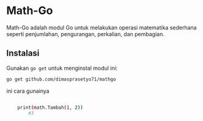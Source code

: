 # Math-Go

Math-Go adalah modul Go untuk melakukan operasi matematika sederhana seperti penjumlahan, pengurangan, perkalian, dan pembagian.

## Instalasi

Gunakan `go get` untuk menginstal modul ini:

```bash
go get github.com/dimasprasetyo71/mathgo

```



      
ini cara gunainya      
``` sh

	print(math.Tambah(1, 2))
    	#3 
```
